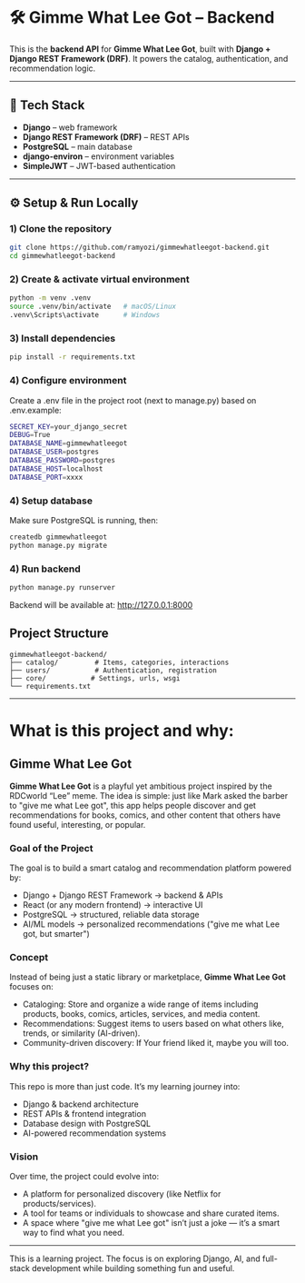 # 🛠️ Gimme What Lee Got – Backend

This is the **backend API** for **Gimme What Lee Got**, built with **Django + Django REST Framework (DRF)**.
It powers the catalog, authentication, and recommendation logic.

---

## 🚀 Tech Stack

- **Django** – web framework
- **Django REST Framework (DRF)** – REST APIs
- **PostgreSQL** – main database
- **django-environ** – environment variables
- **SimpleJWT** – JWT-based authentication

---

## ⚙️ Setup & Run Locally

### 1) Clone the repository

```bash
git clone https://github.com/ramyozi/gimmewhatleegot-backend.git
cd gimmewhatleegot-backend
```

### 2) Create & activate virtual environment

```bash
python -m venv .venv
source .venv/bin/activate   # macOS/Linux
.venv\Scripts\activate      # Windows
```

### 3) Install dependencies

```bash
pip install -r requirements.txt
```

### 4) Configure environment

Create a .env file in the project root (next to manage.py) based on .env.example:

```bash
SECRET_KEY=your_django_secret
DEBUG=True
DATABASE_NAME=gimmewhatleegot
DATABASE_USER=postgres
DATABASE_PASSWORD=postgres
DATABASE_HOST=localhost
DATABASE_PORT=xxxx
```

### 4) Setup database

Make sure PostgreSQL is running, then:

```bash
createdb gimmewhatleegot
python manage.py migrate
```

### 4) Run backend

```bash
python manage.py runserver
```

Backend will be available at: http://127.0.0.1:8000

## Project Structure

```
gimmewhatleegot-backend/
├── catalog/         # Items, categories, interactions
├── users/           # Authentication, registration
├── core/           # Settings, urls, wsgi
└── requirements.txt
```

---

# What is this project and why:

## Gimme What Lee Got

**Gimme What Lee Got** is a playful yet ambitious project inspired by the RDCworld “Lee” meme.
The idea is simple: just like Mark asked the barber to "give me what Lee got", this app helps people discover and get recommendations for books, comics, and other content that others have found useful, interesting, or popular.

### Goal of the Project

The goal is to build a smart catalog and recommendation platform powered by:

- Django + Django REST Framework → backend & APIs
- React (or any modern frontend) → interactive UI
- PostgreSQL → structured, reliable data storage
- AI/ML models → personalized recommendations ("give me what Lee got, but smarter")

### Concept

Instead of being just a static library or marketplace, **Gimme What Lee Got** focuses on:

- Cataloging: Store and organize a wide range of items including products, books, comics, articles, services, and media content.
- Recommendations: Suggest items to users based on what others like, trends, or similarity (AI-driven).
- Community-driven discovery: If Your friend liked it, maybe you will too.

### Why this project?

This repo is more than just code. It’s my learning journey into:

- Django & backend architecture
- REST APIs & frontend integration
- Database design with PostgreSQL
- AI-powered recommendation systems

### Vision

Over time, the project could evolve into:

- A platform for personalized discovery (like Netflix for products/services).
- A tool for teams or individuals to showcase and share curated items.
- A space where "give me what Lee got" isn’t just a joke — it’s a smart way to find what you need.

---

This is a learning project. The focus is on exploring Django, AI, and full-stack development while building something fun and useful.

